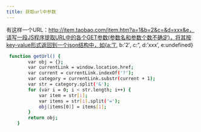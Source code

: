 ```yaml
---
title: 获取url中参数
---
```

有这样一个URL：http://item.taobao.com/item.htm?a=1&b=2&c=&d=xxx&e，请写一段JS程序提取URL中的各个GET参数(参数名和参数个数不确定)，将其按key-value形式返回到一个json结构中，如{a:’1′, b:’2′, c:”, d:’xxx’, e:undefined}
``` bash
 function getUrl() {
        var obj = {};
        var currentLink = window.location.href;
        var current = currentLink.indexOf('?');
        var category = currentLink.substr(current + 1);
        var str = category.split('&');
        for (var i = 0; i < str.length; i++) {
            var item = str[i];
            var items = str[i].split('=');
            obj[items[0]] = items[1];
        }
        return obj;
    }
```